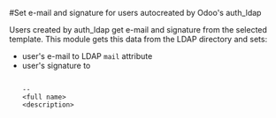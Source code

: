 #Set e-mail and signature for users autocreated by Odoo's auth_ldap

Users created by auth_ldap get e-mail and signature from the selected template.
This module gets this data from the LDAP directory and sets:

  - user's e-mail to LDAP `mail` attribute
  - user's signature to
    ```
    
    --
    <full name>
    <description>
    ``` 